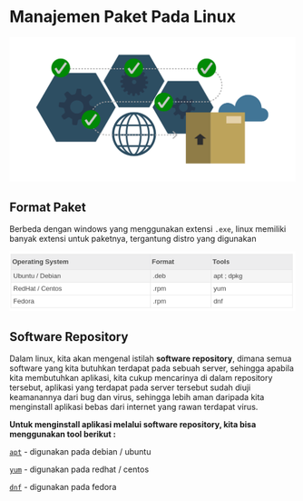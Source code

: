 # Manajemen Paket Pada Linux

![Gambar](img/package-management1.png)

## Format Paket

Berbeda dengan windows yang menggunakan extensi `.exe`, linux memiliki banyak extensi untuk paketnya, tergantung distro yang digunakan

![Format](img/format-linux.png)

## Software Repository

Dalam linux, kita akan mengenal istilah **software repository**, dimana semua software yang kita butuhkan terdapat pada sebuah server, sehingga apabila kita membutuhkan aplikasi, kita cukup mencarinya di dalam repository tersebut, aplikasi yang terdapat pada server tersebut sudah diuji keamanannya dari bug dan virus, sehingga lebih aman daripada kita menginstall aplikasi bebas dari internet yang rawan terdapat virus.

**Untuk menginstall aplikasi melalui software repository, kita bisa menggunakan tool berikut :**

[`apt`](https://itsfoss.com/apt-command-guide/) - digunakan pada debian / ubuntu

[`yum`](https://www.tecmint.com/20-linux-yum-yellowdog-updater-modified-commands-for-package-mangement/) - digunakan pada redhat / centos

[`dnf`](https://www.tecmint.com/dnf-commands-for-fedora-rpm-package-management/) - digunakan pada fedora
